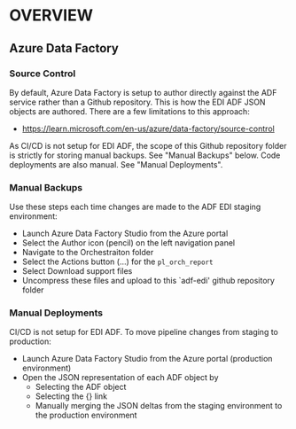 # OVERVIEW

## Azure Data Factory

### Source Control

By default, Azure Data Factory is setup to author directly against the ADF service rather than a Github repository.  This is how the EDI ADF JSON objects are authored. There are a few limitations to this approach:

* https://learn.microsoft.com/en-us/azure/data-factory/source-control 

As CI/CD is not setup for EDI ADF, the scope of this Github repository folder is strictly for storing manual backups. See "Manual Backups" below. Code deployments are also manual. See "Manual Deployments". 

### Manual Backups

Use these steps each time changes are made to the ADF EDI staging environment:

* Launch Azure Data Factory Studio from the Azure portal
* Select the Author icon (pencil) on the left navigation panel
* Navigate to the Orchestraiton folder
* Select the Actions button (...) for the `pl_orch_report`
* Select Download support files
* Uncompress these files and upload to this `adf-edi' github repository folder

### Manual Deployments

CI/CD is not setup for EDI ADF. To move pipeline changes from staging to production:

* Launch Azure Data Factory Studio from the Azure portal (production environment)
* Open the JSON representation of each ADF object by
  * Selecting the ADF object 
  * Selecting the {} link
  * Manually merging the JSON deltas from the staging environment to the production environment
